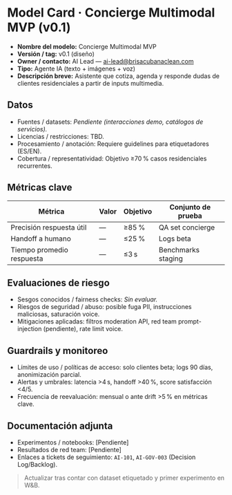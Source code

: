 # Model Card · Concierge Multimodal MVP (v0.1)

- **Nombre del modelo:** Concierge Multimodal MVP
- **Versión / tag:** v0.1 (diseño)
- **Owner / contacto:** AI Lead — ai-lead@brisacubanaclean.com
- **Tipo:** Agente IA (texto + imágenes + voz)
- **Descripción breve:** Asistente que cotiza, agenda y responde dudas de clientes residenciales a partir de inputs multimedia.

## Datos
- Fuentes / datasets: _Pendiente (interacciones demo, catálogos de servicios)._ 
- Licencias / restricciones: TBD.
- Procesamiento / anotación: Requiere guidelines para etiquetadores (ES/EN).
- Cobertura / representatividad: Objetivo ≥70 % casos residenciales recurrentes.

## Métricas clave
| Métrica | Valor | Objetivo | Conjunto de prueba |
|---------|-------|----------|--------------------|
| Precisión respuesta útil | — | ≥85 % | QA set concierge |
| Handoff a humano | — | ≤25 % | Logs beta |
| Tiempo promedio respuesta | — | ≤3 s | Benchmarks staging |

## Evaluaciones de riesgo
- Sesgos conocidos / fairness checks: _Sin evaluar._
- Riesgos de seguridad / abuso: posible fuga PII, instrucciones maliciosas, saturación voice.
- Mitigaciones aplicadas: filtros moderation API, red team prompt-injection (pendiente), rate limit voice.

## Guardrails y monitoreo
- Límites de uso / políticas de acceso: solo clientes beta; logs 90 días, anonimización parcial.
- Alertas y umbrales: latencia >4 s, handoff >40 %, score satisfacción <4/5.
- Frecuencia de reevaluación: mensual o ante drift >5 % en métricas clave.

## Documentación adjunta
- Experimentos / notebooks: [Pendiente]
- Resultados de red team: [Pendiente]
- Enlaces a tickets de seguimiento: `AI-101`, `AI-GOV-003` (Decision Log/Backlog).

> Actualizar tras contar con dataset etiquetado y primer experimento en W&B.
